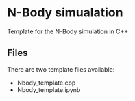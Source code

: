 # N-Body simualation

Template for the N-Body simulation in C++

## Files

There are two template files available:

* Nbody_template.cpp
* Nbody_template.ipynb
